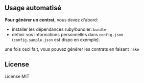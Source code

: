 ## Usage automatisé

**Pour générer un contrat**, vous devez d'abord:

* installer les dépendances ruby/bundler: `bundle`
* définir vos informations personnelles dans `config.json` (`config.sample.json` est dispo en exemple).

une fois ceci fait, vous pouvez générer les contrats en faisant `rake`

## License

License MIT